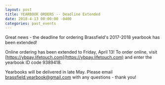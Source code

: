```yaml
---
layout: post
title: YEARBOOK ORDERS -- Deadline Extended
date: 2018-4-13 00:00:00 -0400
categories: past_events
---
```

Great news - the deadline for ordering Brassfield's 2017-2018 yearbook has been extended!  


Online ordering has been extended to Friday, April 13! To order online, visit [https://ybpay.lifetouch.com](https://ybpay.lifetouch.com) and enter the yearbook ID code 9389418.  

Yearbooks will be delivered in late May.  Please email [brassfield.yearbook@gmail.com](mailto:brassfield.yearbook@gmail.com) with any questions - thank you!

